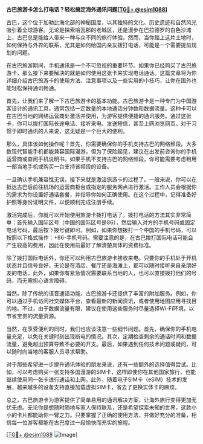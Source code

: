 **古巴旅游卡怎么打电话？轻松搞定海外通讯问题[[TG💪+ @esim1088](https://t.me/s/esim1088)]**

古巴，这个位于加勒比海北部的神秘国度，以其独特的文化、历史遗迹和自然风光吸引着全球游客。无论是探索哈瓦那的老城区，还是漫步在巴拉德罗的白色沙滩上，古巴总是能给人带来一种与众不同的旅行体验。然而，当你踏上这片土地时，如何保持与外界的联系，尤其是如何给国内亲友拨打电话，可能是一个需要提前规划的问题。

在古巴旅游期间，手机通讯是一个不可忽视的重要环节。如果你已经购买了古巴旅游卡，那么接下来要解决的就是如何使用这张卡来实现电话通话。这篇文章将为你详细介绍古巴旅游卡的使用方法、注意事项以及一些实用的小技巧，让你在国外也能轻松保持通讯畅通。

首先，让我们来了解一下古巴旅游卡的基本功能。古巴旅游卡是一种专门为中国游客设计的通讯工具，通常包括一定数量的本地通话分钟数和数据流量。这种卡可以在古巴当地的网络运营商处激活并使用，为游客提供便捷的通讯服务。通过这张卡，你可以拨打国际长途电话、接听来电、发送短信，甚至上网浏览网页。对于习惯于即时通讯的人来说，这无疑是一个巨大的便利。

那么，具体该如何操作呢？首先，你需要确保你的手机支持古巴的网络频段。大多数现代智能手机都能兼容国际漫游，但为了保险起见，建议在出发前咨询你的手机运营商或查阅手机说明书。如果手机不支持古巴的网络频段，你可能需要考虑租用一部当地手机或购买一台支持该频段的设备。

一旦确认手机兼容性无误，接下来就是激活旅游卡的过程了。一般来说，你可以在抵达古巴后前往机场的运营商柜台或指定的服务网点进行激活。工作人员会根据你的需求为你设置好通话套餐，并指导你如何正确使用。在这个过程中，记得准备好护照等身份证明文件，以便顺利完成注册手续。

激活完成后，你就可以开始使用旅游卡拨打电话了。拨打电话的方法其实非常简单：首先输入国际区号（中国的国际区号是86），然后输入对方的手机号码或固定电话号码，最后按下拨号键即可。例如，如果你想拨打一个中国的手机号码，可以按照以下格式操作：+86-手机号码。需要注意的是，在古巴拨打国际电话可能会产生较高的费用，因此在使用前最好了解清楚具体的资费标准。

除了拨打国际电话外，你还可以利用古巴旅游卡接收来电。只要你的手机处于开机状态并且信号良好，无论是在酒店、餐厅还是海滩上，都可以随时接听来自亲朋好友的电话。此外，如果你有紧急情况需要联系当地的人，也可以直接拨打他们的号码，而无需担心语言障碍。

当然，除了传统的语音通话功能，古巴旅游卡还提供了丰富的附加服务。例如，你可以通过手机访问社交媒体平台，查看最新的新闻资讯，或者使用地图应用寻找目的地。不过，由于数据流量有限，建议在使用这些服务时尽量选择Wi-Fi环境，以节省宝贵的流量资源。

当然，在享受便利的同时，我们也应该注意一些细节问题。首先，确保你的手机电量充足，以免在关键时刻出现断电的情况。其次，定期检查剩余的通话时间和数据流量，避免超出预算导致不必要的开支。最后，如果遇到任何技术问题或疑问，可以随时向当地的客服人员寻求帮助。

对于那些希望进一步提升通讯体验的朋友来说，还有一些额外的选择值得尝试。比如，可以考虑购买一张支持多国漫游的SIM卡，这样即使你在其他国家旅行，也能继续使用同一张卡进行通话和上网。此外，随着电子SIM卡（eSIM）技术的发展，越来越多的设备支持直接加载虚拟SIM卡，省去了更换实体卡的麻烦。

总之，古巴旅游卡为游客提供了简单易用的通讯解决方案，让海外旅行变得更加无忧无虑。无论你是想随时随地与家人保持联系，还是希望探索未知的世界，这款小小的卡片都能助你一臂之力。只要掌握了正确的使用方法，并做好充分的准备，相信每一位游客都能在古巴度过一段愉快而充实的旅程。

[[TG💪+ @esim1088](https://t.me/s/esim1088) ![Image](https://i.postimg.cc/4NQfJmqS/Snipaste-2025-05-13-00-14-12.png)]